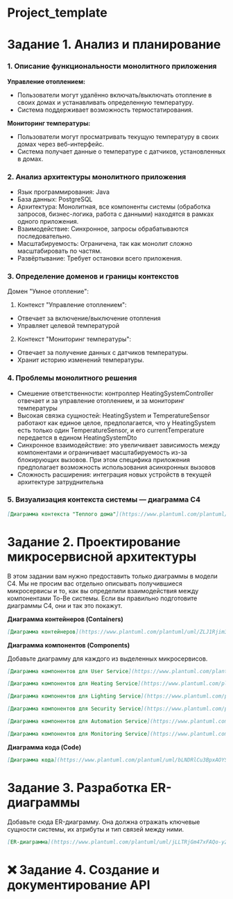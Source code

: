 # Project_template

# Задание 1. Анализ и планирование

### 1. Описание функциональности монолитного приложения

**Управление отоплением:**

- Пользователи могут удалённо включать/выключать отопление в своих домах и устанавливать определенную температуру.
- Система поддерживает возможность термостатирования.

**Мониторинг температуры:**

- Пользователи могут просматривать текущую температуру в своих домах через веб-интерфейс.
- Система получает данные о температуре с датчиков, установленных в домах.

### 2. Анализ архитектуры монолитного приложения

- Язык программирования: Java
- База данных: PostgreSQL
- Архитектура: Монолитная, все компоненты системы (обработка запросов, бизнес-логика, работа с данными) находятся в рамках одного приложения.
- Взаимодействие: Синхронное, запросы обрабатываются последовательно.
- Масштабируемость: Ограничена, так как монолит сложно масштабировать по частям.
- Развёртывание: Требует остановки всего приложения.

### 3. Определение доменов и границы контекстов

Домен "Умное отопление":
1. Контекст "Управление отоплением":
  - Отвечает за включение/выключение отопления
  - Управляет целевой температурой
2. Контекст "Мониторинг температуры":
  - Отвечает за получение данных с датчиков температуры.
  - Хранит историю изменений температуры.

### **4. Проблемы монолитного решения**

- Смешение ответственности: контроллер HeatingSystemController отвечает и за управление отоплением, и за мониторинг температуры
- Высокая связка сущностей: HeatingSystem и TemperatureSensor работают как единое целое, предполагается, что у HeatingSystem есть только один TemperatureSensor, и его currentTemperature передается в едином HeatingSystemDto
- Синхронное взаимодействие: это увеличивает зависимость между компонентами и ограничивает масштабируемость из-за блокирующих вызовов. При этом специфика приложения предполагает возможность использования асинхронных вызовов
- Сложность расширения: интеграция новых устройств в текущей архитектуре затруднительна

### 5. Визуализация контекста системы — диаграмма С4

```markdown
[Диаграмма контекста "Теплого дома"](https://www.plantuml.com/plantuml/uml/PO_1JlD038Jl-nJ-S-el8N7f4Q6Y0keHKH37oYGcMIbhHrwlA6_FcbGKDISxuyctCvjig5RI62pQIF26cdPICi5MsEXeS1-nLqmXc4nW0kzY9WcwgDHQ50xXN-HsB1t1pNPzlLqV_4-CJ7eRmXDf5bvLe5v1yrf7K-STk03o0JRyVNCWjCWzvAzib9h_OV-phDmnk6F-heHV1MR9gVC62HbxfyptAasaQ4Mf0a_4myFHLY_dovuuYoTSQ0xUeNQVg0Ijf4cOs9pqJEEfroAU5ytUxTp4tPU-PO3caQmTA4DRL8dj8ls6k2jf_0O0)
```

# Задание 2. Проектирование микросервисной архитектуры

В этом задании вам нужно предоставить только диаграммы в модели C4. Мы не просим вас отдельно описывать получившиеся микросервисы и то, как вы определили взаимодействия между компонентами To-Be системы. Если вы правильно подготовите диаграммы C4, они и так это покажут.

**Диаграмма контейнеров (Containers)**

```markdown
[Диаграмма контейнеров](https://www.plantuml.com/plantuml/uml/ZLJ1Rjim3BtxAxGSXWn8iKkFmz0s7TPYBP0rsxbGRIuMAakTIBNBXltxP9iDdMWGSh8fyl59JtmwGzA1OcShCcH1hRiKgYlVfTyj4dJgH2sz8sqS17Lfz2RehghU65VRs83wi3nzlpoztvLyhAeL1FHk_XqXBDIi_ypIzzeH15qJgXT3hQ8M50vSRS-50zViNLMDhFSNFhf6X-rys52_dp6HEasto33rfr9AoKRdvwlh-y-Qu4Ll4o95YgDPt-0f6BTHI-jZCrs_yv40LO2V4P1GaLS8uTdKW6bd1mpzkTPZba-fE9nGN7XFVNYhdTu0gfZASA5qf1OScLgJyIx5hb4O7x0EvgbVING7R5UWAJKKGbuuWhFbob7YWIjzdo1eYW5KdJY2jndZZTcq-vIySWodxKjnF5Uwxhg5_4Xhg6Cmj1M2rvLZ27pzc8IiTGT1uwYWjZfqESzv9DyDGWkJh1Muhb9JcxYq56CDJWVZSvPRxmpvi2UOh1LObjvQg5aixRJT_awS11OweB1LZIRDR0UKbodpeB5dMdcaJO3rrvk18P42yeMVl9W6kClXdW4ngNaH_EDWrI_wnwEUdXoUmT594qpwgjftNNGyiwdNtvrNF_sY-RN_TWc3LH8-1OgZsSwmr4BeF98cNF20B5xl4S6X3toFVAczvUx0yZkoR-Wrk4QCcYhxmhsIgJtPsMm_zVR0VyK-cV6u5RkgYCqjn63BYI8wzmUZaHD5j4nuXfTvBdQGwSqwTBkKTE3REjHhRowMurkpKuzfHQSIY6U6CQ9E2IDQDMEEqRawKxmyCo8L0tDHfa1ninXuEiOxZ5YNpJgC9hjqgcC1mHeAY8KieMJq12PQ5c2Yey14n09mEcpH0cOw5h3P8_XVPGvViLLyi0RRr-SBSssEn-NY78tBrIaWHILfaijKRY9oIO_g35mJErlz0m00)
```

**Диаграмма компонентов (Components)**

Добавьте диаграмму для каждого из выделенных микросервисов.

```markdown
[Диаграмма компонентов для User Service](https://www.plantuml.com/plantuml/uml/TP9DRzfC4CVl-odcuV0eaOguv5HLKGAaQjL4IeFQ7j5WJs2LVQ4xkwYqwdVlZeFnEeQJjN_F_EPb_ZSSCSHaZOew6e9lJ04M57Qw8XZ3pDkjT-GYp3Mk0rgb_jEkCgac-32xciokbiUGQwLctaNKZi9owfEhCUml17ZWlODHYHzTmXy505sH9bWOmHj3eOtlb56MFg6h3J7SFdw6G3yJSUJHPHzKLhttQrszAGsDABHfOks86OmeyEm390cqw71DDhDEifzewrb77_OjkLC4-z2ayokhneYW7Sod0zPjYfjkE_9gMon7nQpdQ5rXrDx1_utWW_xTl0VGHLfn5VHMVdRmKYsBz5hb8aYs-bUfnPuZsUNThtWnnuWhvECXsxTW5j67bg9TtgD5WSYlHyzn7MZnzJuJ2zm3CUVIq-1VccCVtl0gIERTZbmSrq7dBrJUskHqTUH-mUSNx25bdzvYV_1EEpKsTd-v8eT1UnbSgRuNOJo-XhUkWlTvkE0hOYRkpAW6SPBSjusaVgHOROWdd8NIAsS0XLSa-xGvpkGEB26CRWdziolLxrK8nrjBsXDXpPCVGKVAqKLVWyZlQ7IDEGogGBMqYIQd3DiPfBQ6AbixR4UTdh5df-OqQMKqRzhLafZft7K6nZdSTgVhyZIGZLtuHDsGgvCr_m00)
```

```markdown
[Диаграмма компонентов для Heating Service](https://www.plantuml.com/plantuml/uml/XLJ1RjfG4BpxAxOSgaGgwYN7gag0g8rQ90BSqM9lpLFizzpTDIcg-k_DlhZ6s5PwGensPzxE3DoA8cjT5eawBGY-4ghpEMo8ZoubcC8yb5Nmv1KM3dF6CadUEPyMTKRmQNxpSNwpQqS-9yayU4NdYNUpKFiC-NJLS3QK7s3I4vbSm-ya0O2prhyTO-DG5CITjJCuUK4t5Hiu2q4dDeG-AqZWy3eyPIfGAOExrGCm_Qn9L2RNFRKjbHKnQisqH8zvbEk04D5HlHM7b4H8G3lp6Ie2-WpIrxUsxp7fiKFNL0Ln6lZKEVGCHgKWcZDj7h_7PsZWyvaW9r4gGHIL92eN8HyUUdyahwjwNpWvn2CZ02rYpD_mnnD6mGOTcacsPUp9doJPHEdT_I-zkglS5rHwHhl276--6Tiwr4hIow6xl2GHp6d6uOcuyuusqgWwpTYzV48QohBsBaLrmLyIBL1nZqB_yyn2kjny2Di5MIN5fajaRNyG3Hvfo4jWWVTWVfoaynQRF3g4vUDsQ_QigRWmPLZhrfZcLLrpR7jaOzZMZadxMfmd4SlVfGt9sCQmU6-NwWsgGQi6pMaQqt3qvtl9cy7P-Ege_4LgypOB4dXsUW3fnMKHDlaOuuWFRO46ZZ2bWRFO_5locVrl_WK0)
```

```markdown
[Диаграмма компонентов для Lighting Service](https://www.plantuml.com/plantuml/uml/XLJ1Rjf04BtxAwOSgaGgwYN7gag0g8qQ90BSqU2TcbNMktHdbXHL_VSohhiO3Ee9FDxttknxJxvdmIYfTeLOSGJFjjg8zHKiAEviIJ24SQYtmPCNc5Yi8jP5ySxwqYL3y6byzt5yjyf7FXV5E7X1wockHY5vWt5_yu-qvVm0WtEPmItyAWe0EAfbb1B6u1p5Bl0u7Hp6YstKuIW4qSUlw8qZ1jUU7aPoA6JWOVO4aNuaOk71xHN1ANgiJjNQqGMfTe-Z5XZI6p6WDu19GerYWx-gDgTjO2iXxhk2nwcAp09B5MdnyjniS1XJHv05fTNZSaCcEUfVxd57NcPfxInlchir0yWJ9Vw6trzH_xJJImwImfI--5qKYpqBrQl7dtBpiBLVKEWDzHfgS_kaTFEGXFZC_2vuIinOqIY6LufvaKwGZUhGH7luXJBKTVAsR7tj4arGS8rC__NCeE0fz2ai9t-Jq-CrHe6SHljYaD-iariVpl6RbNAZ23LVBTfpPps5xYp2z6MvLCVcv4vywZSycvKtxJgc-4kONd6pR-l4rXCpk53PigNe7UzNyMhBhb7qwjMlqB4wod0EEA_0WhpfOQ-fdsGtpluJmo6W3N2JMSF5y3wdfd5gD9crxqBkKz-FI6M8XZNNU_96Fw5_0000)
```

```markdown
[Диаграмма компонентов для Security Service](https://www.plantuml.com/plantuml/uml/TLJ1Rjim3BtxAxYSLc35BZqEGrkds8ejG9ha7Z0ovmgHfKoaqmN3_dqch3YEfvqYqU9xv7iFkMV1A6tZ2h7Y2DPascZbr1tYqHg2MoX3SmYUlC3SOXsnAOftrXlNLWIVohkFvTrsUFAvAChW1Qsdk7qChQymdjwVGHFc1vXDQMOtyBie0E32DdGfO0pEKHmtNgepBH-YzJKyXY1w_Og-SiJ0wVLj98T25Jmido7IpvPOU7Op8NmmXfWNwB4cvUhla0ePcluB0_OFJJyITEG3Cs0heK6nmIjVTi4L7G9R2V4qNl1ILQfbOAaZhL--wstTbI-yBjHyJSeaqWtwxufFH_AoR7VEyYlfZbeG62eA_Wr_x54FgPhJaRHDuOi_HR4-iL2pVVhLINYmNr3e3NKL5JlT56uLMY6UM31kNX0prlGOmvxYU91aPyzwMqNR_O89JTDwQvAsOw0v2kwGwN-w3JfLA7ZT-XmsSz94yjYBL5A84XkAs7rrmUox7oRF8NO7DG0TneP7esbQZXPXyRBPg5ehSbSQvJAUX1gc7Akb_RcUING7nNOjMvyoOaq2c3pEnt2Y50iAzIdJkEMH9kdA9IWb9_LF6wO9M9ElChqvxYlZoi40OdYpydfsovpTqqMITUgg-fDmStAC0ZKL9f89iM8rzvvyfV-aVm40)
```

```markdown
[Диаграмма компонентов для Automation Service](https://www.plantuml.com/plantuml/uml/bLDDRzim3BtxLt0vhS22NNeSXZOVs8gjG1Rl7h0MumYLnKmVNODX_tsYuzLHOmDf3ef9wRr7KaytFg0BiJ55qC4GtCR03GRD5afoJxeYcCAScprRiW4M6ck7JL6yqxOoKH5ycbz_d5zlNevyBeevsu3QajlCE5g5xl2-f-rOFy3aN6fo1NyAI3zPUjKJj50xDePSJj3d9scZt3jjQvWn1mc_ebM6FDokxi3HhqW-UDYo0-m9V4KMdMO_kNebNdOxzsYnRdN_Pw1B3KWUTpn4JswgQAijgSlarj7GqjRQoeWaW6Cq8B9yfYe6ygV4Bagd3-YJNWg3qtLDpWDQ1HLRfULKhffFU4rxzZgmE-GJxlCYlM8VQaVbZ-yIbIazL8Q8xhGNq9dYyYcjg_XWjD-rKsqJy98Htc-uVKJvwBAv1Wb0MlbR5EN11seso-VKobv_mK2_KHgGA-yYuLbp39aH17yAlYVliQQPuqToVGMzXrhHgN8w_KF5JHEjhjfwSg851fHRUDEi3DS-fxdZdmkIf-4JD0NGHIrJWox0ZXi2rMO5Mwp9P2COUJjhFdDEFn3X6CQTFuREwMFc5gepKERnKHTtwDF3sJXAiif3TQoklGkqQbHpnE5o7PTfvuOTDQLqazjJY5w3CvzrlMGy6NguzjvYbvZg9Yd4nlm3)
```

```markdown
[Диаграмма компонентов для Monitoring Service](https://www.plantuml.com/plantuml/uml/ZLN1Rjim3BtxAxYSLc35BZqEGvkaw8ejG1Rt7h0samgL9K-aitd3_dsYvyPnB7Gx51KfFZxn-H6vPi4WJMKpCM89LjuPyS6uFUGK3gOWk8I5hshlo0ai3Uu3LbdsnhZ2DYN1XyNL-yNLzbZoCSiMtWaQHs4xzuqhCRHlXxPzrtSmcrBDBk1NbW70m7Y2rBR1MqjX31xoitYHrrroxhre-0bTQOdXPdqFWRurnCAmym64B5KaeOKI1MSNPxGFBzVhu0jYzafwJC8ncw3ixuWXSiS_jEtF632vM9zckt6-YcLB4Ygae-epqATIF7-l61hNS8CMQXIXu1YCIqsN5dL3jMSzjsDHXtmtacVP1yg_Vj4eZsdYVt7SM0goGeTxqe6w4FeuCSqTEGeegffMCZmYKmdU0NPI6E89nUs1dAoRHslugIFf4d3CQD_Fk7j6FRna6QfXJ5A0DlwTPNdBGjNszaTyUstkKEWxgYfgdJxIFXlVoCXGYZy5huWv3ZaF_fd2y8B1YntfPHbC_0-5hwh6cGB5U3Tkj4H1LU7_Fi0OU-yVbgGxnR4-1f1tzcE5BtHPr3drKykHMQqJC7QYeADa6x8Z1L8hE0Wng7cgX_P8uvARrPydQw9jKe3fmlJRCBZb5NJQ_cbP-pOJmh6zf_RT-J1vonWpSMz_FlReKUTrv_xAoPLfKoiwFUjWhLUdJeatSjQ62ZA7oMVBhicL-gFo1m00)
```

**Диаграмма кода (Code)**

```markdown
[Диаграмма кода](https://www.plantuml.com/plantuml/uml/bLNDRlCu3BpxAOYSN3Gji5TZ4RHe3otGRWz97u2LMKTOImeakhlPdtV_PFDJe5XfWkzaoPmPZIYAkWkCdWVJLwov9rYRE8KdP-9m7vWCtC0hQWiFFOP0eQhKE83tG1x-hI26NvpjGBVJUCrUnvb5G_cS3EfUm3hmx_S3EuEidLqhikYrMq6GaGiHTWtAsK_T3PuIe4xn1ahsLGDVBZhuFtUt9l-b5Kqchy5JfmEJ7oFrQAy1yROKSsaQfKR8nC61jsHPAsIQU3ao4dSOmb_EjndtmxcUq0ez1DqTFDP3L13n9VpIPfu8EQhBSPGvJsk23czs-j6wuQCdOFGTyORCZZpou2aFgi5xihFeDSI1VRDryd3uzVbvz2z4tRbwpN7SY3uLcyY0QxB15SLprfeW5VQFoBJHXY2AylkkZLDnDFDobOmKQSpB8kttPwZMRJCPEh7z4d8X6mcuXBDvUT7TbYyTwkMJAKM_s-iKExVJOq2XlIOrUCtxHnBfCyxllI6HHc-EdBSwPBzAySouiANuIzkYLG8AvVAUNUvUqgmsNdST-HMm34BMnzGek0ASljAvw6zI0rEvDz4vqpILiwqUXQG3RadzMMSjvI0agtwlm_iTdRPI9YDFT2AKFVVvkwo-EglP-QBKbEjxKhoXdWontzSjZT6PZXoknNx_3pqYuwp5sFQ-9yzJuqpC9HWA0RlKlajBpsvJbcQPe7mU67a8XrKVd35esrh9zyHA-VDoSoDlOGCH78q5M4rnMFos68EBFnQdYgyvF74JeqJa_5Gw3Mpn8ZhLHm9NYNrx-z-gxCCHj_Z0G2qukwY4Az1PmumuXNQqpTxrHz2iuLp4pkvuYQsoTIN1inSmp_HH949Fxiz8bOxukT78a0xS90CZAhSeg7dRQo2GAiukmvyyShbV4wcuEP6KrMwJhb205XaZ8SNoYjEMoQFYwPZloBQ3wQiV)
```

# Задание 3. Разработка ER-диаграммы

Добавьте сюда ER-диаграмму. Она должна отражать ключевые сущности системы, их атрибуты и тип связей между ними.

```markdown
[ER-диаграмма](https://www.plantuml.com/plantuml/uml/jLLTRjGm47xFAQo-y2Fb0aX8BGgeg4L2PFk4Lj6G38wbs0xZCMNLSWREm1LuWMCiDy9s0zai4I58z2cQx_Dyt_nCzzGn47lTPQouGr5g81RdLeVFdMFK8XTFNub2WIJGMOOcy7RYoY69cqo8Xq8ruf6uj4QAroyljY6KvobkG6D0IYPbP8gW1jKDeKY_CkgTnst2Ud3ksb9JjU3QyTd7Nuhd21mYTwOMf9Mhh0dG4six19DY32IHAqRT8m5xYkOAwzzqcF3Q4w7v0y4xfEf0yTd5DkYbJjnNpOC3gvinHOd6sQLEjNUbLIxLDgCngJs9_PNZ3XnNlc-0CQRSA8sEGVS7LY-LR7bzDrSqeyJWCtmK-5xLk2m5fB7vPxKpprO3AslA6WsGigktTCMSIKcvU0TkC3AJytUtut2jQLH4vcxXh4x8_z3bNOzpaY-iKMnZi0261UacpNf6-BdT50aRzNukvMH1Kn9Wc74ovbWmCQqaTOI1lLizxNlYSVeJ-y_xBzy_xR_klmsHBDB4xMsUsvlfaOPy9_RQk9C99LrRXC9qcMmtXOzF9V0q690ufSrCRqZvLabFn-onNO6a32D1pO6JJVmEx9b_NU5L2u4_epgy6SvWcJdiRIJYXr0hHw-Zlu4qtRH8bcYG8B6pKpHD_BNw0G00)
```

# ❌ Задание 4. Создание и документирование API
